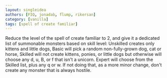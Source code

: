 ```yaml
---
layout: singleidea
authors: [FIQ, jonadab, flump, rikersan]
category: [vanilla]
tags: [spell of create familiar]
---
```

Reduce the level of the spell of create familiar to 2, and give it a dedicated list of summonable monsters based on skill level: Unskilled creates only kittens and little dogs, Basic will pick a random non-fully-grown dog, cat or horse, Skilled will not create kittens, ponies, or little dogs but otherwise will choose any d, u, B, or f that isn't a unicorn. Expert will choose from the Skilled list, plus any q or w. If not doing that, as a more minor change, don't create any monster that is always hostile.
